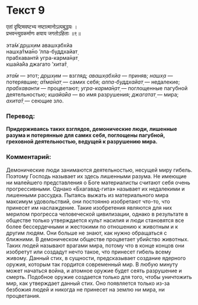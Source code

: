 # Текст 9

एतां दृष्टिमवष्टभ्य नष्टात्मानोऽल्पबुद्धयः ।  
प्रभवन्त्युग्रकर्माणः क्षयाय जगतोऽहिताः ॥९॥

эта̄м̇ др̣шх̣им авашх̣абхйа  
нашх̣а̄тма̄но ’лпа-буддхайат̣  
прабхавантй угра-карма̄н̣ат̣  
кшайа̄йа джагато ’хита̄т̣

_эта̄м_ — этот; _др̣шх̣им_ — взгляд; _авашх̣абхйа_ — приняв; _нашх̣а_ — потерявшие; _а̄тма̄нат̣_ — самих себя; _алпа-буддхайат̣_ — недалекие; _прабхаванти_ — процветают; _угра-карма̄н̣ат̣_ — поглощенные пагубной деятельностью; _кшайа̄йа_ — во имя разрушения; _джагатат̣_ — мира; _ахита̄т̣_ — сеющие зло.

### Перевод:

**Придерживаясь таких взглядов, демонические люди, лишенные разума и потерянные для самих себя, поглощены пагубной, греховной деятельностью, ведущей к разрушению мира.**

### Комментарий:

Демонические люди занимаются деятельностью, несущей миру гибель. Поэтому Господь называет их здесь лишенными разума. Не имеющие ни малейшего представления о Боге материалисты считают себя очень прогрессивными. Однако «Бхагавад-гита» называет их недалекими и лишенными рассудка. Пытаясь выжать из материального мира максимум удовольствий, они постоянно изобретают что-то, что принесет им наслаждение. Такие изобретения являются для них мерилом прогресса человеческой цивилизации, однако в результате в обществе только утверждается культ насилия и люди становятся все более бессердечными и жестокими по отношению к животным и к другим людям. Они больше не знают, как нужно обращаться с ближними. В демоническом обществе процветает убийство животных. Таких людей называют врагами мира, потому что в конце концов они изобретут или создадут нечто такое, что принесет гибель всему живому. Данный стих, в сущности, предсказывает создание ядерного оружия, которым так гордится современный мир. В любую минуту может начаться война, и атомное оружие будет сеять разрушение и смерть. Подобное оружие создается только для того, чтобы уничтожить мир, как утверждает данный стих. Оно появляется только из-за безбожия людей и никогда не принесет на землю ни мира, ни процветания.